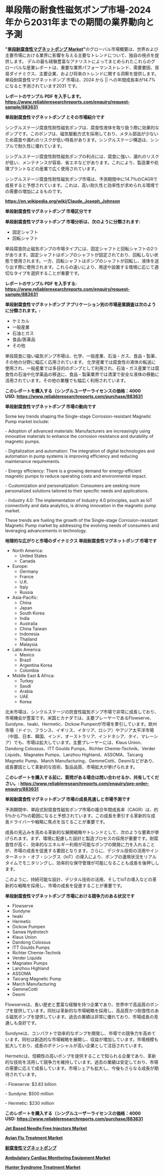 <p><h1>単段階の耐食性磁気ポンプ市場-2024年から2031年までの期間の業界動向と予測</h1></p><p><strong>"<a href="https://www.reliableresearchreports.com/single-stage-corrosion-resistant-magnetic-pump-r883631">単段耐腐食性マグネットポンプ Market</a>"</strong>のグローバル市場概要は、世界および主要市場における業界に影響を与える主要なトレンドについて、独自の視点を提供します。 デルの最も経験豊富なアナリストによってまとめられたこれらのグローバルな産業レポートは、重要な業界パフォーマンストレンド、需要要因、貿易ダイナミクス、主要企業、および将来のトレンドに関する洞察を提供します。 単段耐腐食性マグネットポンプ 市場は、2024 から || への年間成長率が14.7% になると予測されています2031 です。</p>
<p><strong>レポートのサンプル PDF を入手します。</strong><strong><a href="https://www.reliableresearchreports.com/enquiry/request-sample/883631">https://www.reliableresearchreports.com/enquiry/request-sample/883631</a></strong></p>
<p><strong>単段耐腐食性マグネットポンプ とその市場紹介です</strong></p>
<p><p>シングルステージ腐食性耐性磁気ポンプは、腐食性液体を取り扱う際に効果的なポンプです。このポンプは、磁気駆動方式を採用しており、メタル部品が少ないため腐食や漏れのリスクが低い特長があります。シングルステージ構造は、シンプルで耐久性に優れています。</p><p>シングルステージ腐食性耐性磁気ポンプの利点には、腐食に強い、漏れのリスクが低い、メンテナンスが容易、省エネなどがあります。これにより、製造業や処理プラントなどの産業で広く使用されています。</p><p>シングルステージ腐食性耐性磁気ポンプ市場は、予測期間中に14.7％のCAGRで成長すると予想されています。これは、高い耐久性と効率性が求められる環境での需要の増加によるものです。</p><a href="https://en.wikipedia.org/wiki/Claude_Joseph_Johnson"></a></p>
<p><strong><a href="https://en.wikipedia.org/wiki/Claude_Joseph_Johnson">https://en.wikipedia.org/wiki/Claude_Joseph_Johnson</a></strong></p>
<p><strong>単段耐腐食性マグネットポンプ&nbsp;市場区分です</strong><strong></strong></p>
<p><strong>単段耐腐食性マグネットポンプ 市場分析は、次のように分類されます:</strong>&nbsp;</p>
<p><ul><li>固定シャフト</li><li>回転シャフト</li></ul></p>
<p><p>単段腐食防止磁気ポンプの市場タイプには、固定シャフトと回転シャフトの2つがあります。固定シャフトはポンプのシャフトが固定されており、回転しない状態で使用されます。一方、回転シャフトはポンプのシャフトが回転し、液体を送り出す際に使用されます。これらの違いにより、用途や設置する環境に応じて適切なタイプを選択することが重要です。 </p></p>
<p><strong>レポートのサンプル PDF を入手する: <a href="https://www.reliableresearchreports.com/enquiry/request-sample/883631">https://www.reliableresearchreports.com/enquiry/request-sample/883631</a></strong></p>
<p><strong> 単段耐腐食性マグネットポンプ アプリケーション別の市場産業調査は次のように分類されます。:</strong></p>
<p><ul><li>ケミカル</li><li>一般産業</li><li>石油とガス</li><li>食品/医薬品</li><li>その他</li></ul></p>
<p><p>単段腐食に強い磁気ポンプ市場は、化学、一般産業、石油・ガス、食品・製薬、その他の分野に幅広く応用されています。 化学産業では腐食性の液体の転送に使用され、一般産業では多目的のポンプとして利用され、石油・ガス産業では腐食性の石油や化学薬品の移送に、食品・製薬業界では清潔で安全な液体の移動に活用されています。その他の業種でも幅広く利用されています。</p></p>
<p><strong>このレポートを購入する（シングルユーザーライセンスの価格：4000 USD:</strong><strong>&nbsp;<a href="https://www.reliableresearchreports.com/purchase/883631">https://www.reliableresearchreports.com/purchase/883631</a></strong></p>
<p><strong>単段耐腐食性マグネットポンプ 市場の動向です</strong></p>
<p><p>Some key trends shaping the Single-stage Corrosion-resistant Magnetic Pump market include:</p><p>- Adoption of advanced materials: Manufacturers are increasingly using innovative materials to enhance the corrosion resistance and durability of magnetic pumps.</p><p>- Digitalization and automation: The integration of digital technologies and automation in pump systems is improving efficiency and reducing maintenance requirements.</p><p>- Energy efficiency: There is a growing demand for energy-efficient magnetic pumps to reduce operating costs and environmental impact.</p><p>- Customization and personalization: Consumers are seeking more personalized solutions tailored to their specific needs and applications.</p><p>- Industry 4.0: The implementation of Industry 4.0 principles, such as IoT connectivity and data analytics, is driving innovation in the magnetic pump market.</p><p>These trends are fueling the growth of the Single-stage Corrosion-resistant Magnetic Pump market by addressing the evolving needs of consumers and leveraging advancements in technology.</p></p>
<p><strong>地理的な広がりと市場のダイナミクス 単段耐腐食性マグネットポンプ 市場です</strong></p>
<p><ul>
    <li>
        North America:
        <ul>
            <li>United States</li>
            <li>Canada</li>
        </ul>
    </li>
    <li>
        Europe:
        <ul>
            <li>Germany</li>
            <li>France</li>
            <li>U.K.</li>
            <li>Italy</li>
            <li>Russia</li>
        </ul>
    </li>
    <li>
        Asia-Pacific:
        <ul>
            <li>China</li>
            <li>Japan</li>
            <li>South Korea</li>
            <li>India</li>
            <li>Australia</li>
            <li>China Taiwan</li>
            <li>Indonesia</li>
            <li>Thailand</li>
            <li>Malaysia</li>
        </ul>
    </li>
    <li>
        Latin America:
        <ul>
            <li>Mexico</li>
            <li>Brazil</li>
            <li>Argentina Korea</li>
            <li>Colombia</li>
        </ul>
    </li>
    <li>
        Middle East & Africa:
        <ul>
            <li>Turkey</li>
            <li>Saudi</li>
            <li>Arabia</li>
            <li>UAE</li>
            <li>Korea</li>
        </ul>
    </li>
    </ul></p>
<p><p>北米市場は、シンクルステージの防食性磁気ポンプ市場で非常に成長しており、市場機会が豊富です。米国とカナダでは、主要プレーヤーであるFlowserve、Sundyne、Iwaki、Hermetic、Dickow Pumpenが市場を牽引しています。欧州市場（ドイツ、フランス、イギリス、イタリア、ロシア）やアジア太平洋市場（中国、日本、韓国、インド、オーストラリア、インドネシア、タイ、マレーシア）でも、市場は拡大しています。主要プレーヤーには、Klaus Union、Dandong Colossus、ITT Goulds Pumps、Richter Chemie-Technik、Verder Liquids、Magnatex Pumps、Lanzhou Highland、ASSOMA、Taicang Magnetic Pump、March Manufacturing、GemmeCotti、Desmiなどがあり、成長要因として革新的な技術、製品品質、市場拡大が挙げられます。</p></p>
<p><strong>このレポートを購入する前に、質問がある場合は問い合わせるか、共有してください。:&nbsp;<a href="https://www.reliableresearchreports.com/enquiry/pre-order-enquiry/883631">https://www.reliableresearchreports.com/enquiry/pre-order-enquiry/883631</a></strong></p>
<p><strong>単段耐腐食性マグネットポンプ 市場の成長見通しと市場予測です</strong></p>
<p><p>予測期間中、単段式耐腐食性磁気ポンプ市場の複合年間成長率（CAGR）は、約5％から7％の範囲になると予想されています。この成長を牽引する革新的な成長ドライバーや戦略に焦点を当てることが重要です。</p><p>成長の見込みを高める革新的な展開戦略やトレンドとして、次のような要素が挙げられます。まず、環境に配慮した設計と製造プロセスの採用が重要です。耐腐食性が高く、効率的なエネルギー利用が可能なポンプの開発に力を入れることが、市場の成長を促進する要因となります。さらに、デジタル技術の活用やインターネット・オブ・シングス（IoT）の導入により、ポンプの運用状況をリアルタイムでモニタリングし、効率的な保守管理が可能になることも成長を後押しします。</p><p>このように、持続可能な設計、デジタル技術の活用、そしてIoTの導入などの革新的な戦略を採用し、市場の成長を促進することが重要です。</p></p>
<p><strong>単段耐腐食性マグネットポンプ 市場における競争力のある状況です</strong></p>
<p><ul><li>Flowserve</li><li>Sundyne</li><li>Iwaki</li><li>Hermetic</li><li>Dickow Pumpen</li><li>Sanwa Hydrotech</li><li>Klaus Union</li><li>Dandong Colossus</li><li>ITT Goulds Pumps</li><li>Richter Chemie-Technik</li><li>Verder Liquids</li><li>Magnatex Pumps</li><li>Lanzhou Highland</li><li>ASSOMA</li><li>Taicang Magnetic Pump</li><li>March Manufacturing</li><li>GemmeCotti</li><li>Desmi</li></ul></p>
<p><p>Flowserveは、長い歴史と豊富な経験を持つ企業であり、世界中で高品質のポンプを提供しています。同社は革新的な市場戦略を採用し、高品質かつ耐食性のある磁気ポンプを提供しています。過去の業績は非常に優れており、市場成長の見通しも良好です。</p><p>Sundyneは、コンパクトで効率的なポンプを開発し、市場での競争力を高めています。同社は創造的な市場戦略を展開し、収益が増加しています。市場規模も拡大しており、成長のポテンシャルが高い企業として注目されています。</p><p>Hermeticは、信頼性の高いポンプを提供することで知られる企業であり、革新的な技術を活用して競争力を維持しています。過去の業績は安定しており、市場の需要に応えて成長しています。市場シェアも拡大し、今後もさらなる成長が期待されています。</p><p>- Flowserve: $3.83 billion</p><p>- Sundyne: $500 million</p><p>- Hermetic: $230 million</p></p>
<p><strong>このレポートを購入する（シングルユーザーライセンスの価格：4000 USD:</strong>&nbsp;<strong><a href="https://www.reliableresearchreports.com/purchase/883631">https://www.reliableresearchreports.com/purchase/883631</a></strong></p>
<p><strong><p><a href="https://medium.com/@luke.russell779/jet-based-needle-free-injectors-market-growth-outlook-from-2024-to-2031-and-it-is-projecting-at-11-9-4d69dd707a21">Jet Based Needle Free Injectors Market</a></p><p><a href="https://github.com/ksleyeze/Market-Research-Report-List-1/blob/main/avian-flu-treatment-market.md">Avian Flu Treatment Market</a></p><p><a href="https://github.com/RandallRunte2023/Market-Research-Report-List-2/blob/main/768427387129.md">耐腐食性マグネットポンプ</a></p><p><a href="https://medium.com/@fosterfahey1016/ambulatory-cardiac-monitoring-equipment-market-global-market-insights-and-sales-trends-2024-to-5a74efd877cc">Ambulatory Cardiac Monitoring Equipment Market</a></p><p><a href="https://github.com/dylanObrien626/Market-Research-Report-List-1/blob/main/hunter-syndrome-treatment-market.md">Hunter Syndrome Treatment Market</a></p></strong></p>